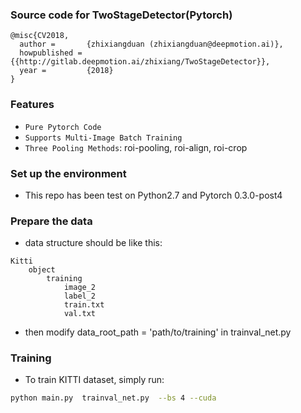 ### Source code for TwoStageDetector(Pytorch)
```
@misc{CV2018,
  author =       {zhixiangduan (zhixiangduan@deepmotion.ai)},
  howpublished = {{http://gitlab.deepmotion.ai/zhixiang/TwoStageDetector}},
  year =         {2018}
}
```

### Features
* ```Pure Pytorch Code```
* ```Supports Multi-Image Batch Training```
* ```Three Pooling Methods```: roi-pooling, roi-align, roi-crop

### Set up the environment
* This repo has been test on Python2.7 and Pytorch 0.3.0-post4

### Prepare the data
* data structure should be like this:
```
Kitti
    object
        training
            image_2
            label_2
            train.txt
            val.txt
```
* then modify data_root_path = 'path/to/training' in trainval_net.py

### Training
* To train KITTI dataset, simply run:

```bash
python main.py  trainval_net.py  --bs 4 --cuda
```